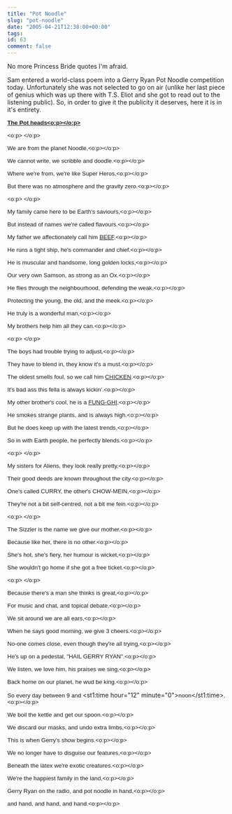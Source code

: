 ```yaml
---
title: "Pot Noodle"
slug: "pot-noodle"
date: "2005-04-21T12:38:00+00:00"
tags:
id: 63
comment: false
---
```


<div style="clear:both;"></div>No more Princess Bride quotes I'm afraid.

Sam entered a world-class poem into a Gerry Ryan Pot Noodle competition today. Unfortunately she was not selected to go on air (unlike her last piece of genius which was up there with T.S. Eliot and she got to read out to the listening public). So, in order to give it the publicity it deserves, here it is in it's entirety.

**<u><span style="font-size: 10pt; font-family: Arial;">The Pot  heads<o:p></o:p></span></u>**

<span style="font-size: 10pt; font-family: Arial;"><o:p> </o:p></span>

<span style="font-size: 10pt; font-family: Arial;">We are from the planet  Noodle,<o:p></o:p></span>

<span style="font-size: 10pt; font-family: Arial;">We cannot write, we scribble and  doodle.<o:p></o:p></span>

<span style="font-size: 10pt; font-family: Arial;">Where we're from, we're like Super  Heros,<o:p></o:p></span>

<span style="font-size: 10pt; font-family: Arial;">But there was no atmosphere and the  gravity zero.<o:p></o:p></span>

<span style="font-size: 10pt; font-family: Arial;"><o:p> </o:p></span>

<span style="font-size: 10pt; font-family: Arial;">My family came here to be Earth's  saviours,<o:p></o:p></span>

<span style="font-size: 10pt; font-family: Arial;">But instead of names we're called  flavours.<o:p></o:p></span>

<span style="font-size: 10pt; font-family: Arial;">My father we affectionately call him  <u>BEEF</u>,<o:p></o:p></span>

<span style="font-size: 10pt; font-family: Arial;">He runs a tight ship, he's commander  and chief.<o:p></o:p></span>

<span style="font-size: 10pt; font-family: Arial;">He is muscular and handsome, long  golden locks,<o:p></o:p></span>

<span style="font-size: 10pt; font-family: Arial;">Our very own Samson, as strong as an  Ox.<o:p></o:p></span>

<span style="font-size: 10pt; font-family: Arial;">He flies through the neighbourhood,  defending the weak,<o:p></o:p></span>

<span style="font-size: 10pt; font-family: Arial;">Protecting the young, the old, and  the meek.<o:p></o:p></span>

<span style="font-size: 10pt; font-family: Arial;">He truly is a wonderful  man,<o:p></o:p></span>

<span style="font-size: 10pt; font-family: Arial;">My brothers help him all they  can.<o:p></o:p></span>

<span style="font-size: 10pt; font-family: Arial;"><o:p> </o:p></span>

<span style="font-size: 10pt; font-family: Arial;">The boys had trouble trying to  adjust,<o:p></o:p></span>

<span style="font-size: 10pt; font-family: Arial;">They have to blend in, they know  it's a must.<o:p></o:p></span>

<span style="font-size: 10pt; font-family: Arial;">The oldest smells foul, so we call  him <u>CHICKEN</u>.<o:p></o:p></span>

<span style="font-size: 10pt; font-family: Arial;">It's bad ass this fella is always  kickin'.<o:p></o:p></span>

<span style="font-size: 10pt; font-family: Arial;">My other brother's cool, he is a  <u>FUNG-GHI,</u><o:p></o:p></span>

<span style="font-size: 10pt; font-family: Arial;">He smokes strange plants, and is  always high.<o:p></o:p></span>

<span style="font-size: 10pt; font-family: Arial;">But he does keep up with the latest  trends,<o:p></o:p></span>

<span style="font-size: 10pt; font-family: Arial;">So in with Earth people, he  perfectly blends.<o:p></o:p></span>

<span style="font-size: 10pt; font-family: Arial;"><o:p> </o:p></span>

<span style="font-size: 10pt; font-family: Arial;">My sisters for Aliens, they look  really pretty,<o:p></o:p></span>

<span style="font-size: 10pt; font-family: Arial;">Their good deeds are known  throughout the city.<o:p></o:p></span>

<span style="font-size: 10pt; font-family: Arial;">One's called CURRY, the other's  CHOW-MEIN,<o:p></o:p></span>

<span style="font-size: 10pt; font-family: Arial;">They're not a bit self-centred, not  a bit me fein.<o:p></o:p></span>

<span style="font-size: 10pt; font-family: Arial;"><o:p> </o:p></span>

<span style="font-size: 10pt; font-family: Arial;">The Sizzler is the name we give our  mother,<o:p></o:p></span>

<span style="font-size: 10pt; font-family: Arial;">Because like her, there is no  other.<o:p></o:p></span>

<span style="font-size: 10pt; font-family: Arial;">She's hot, she's fiery, her humour  is wicket,<o:p></o:p></span>

<span style="font-size: 10pt; font-family: Arial;">She wouldn't go home if she got a  free ticket.<o:p></o:p></span>

<span style="font-size: 10pt; font-family: Arial;"><o:p> </o:p></span>

<span style="font-size: 10pt; font-family: Arial;">Because there's a man she thinks is  great,<o:p></o:p></span>

<span style="font-size: 10pt; font-family: Arial;">For music and chat, and topical  debate.<o:p></o:p></span>

<span style="font-size: 10pt; font-family: Arial;">We sit around we are all  ears,<o:p></o:p></span>

<span style="font-size: 10pt; font-family: Arial;">When he says good morning, we give 3  cheers.<o:p></o:p></span>

<span style="font-size: 10pt; font-family: Arial;">No-one comes close, even though  they're all trying,<o:p></o:p></span>

<span style="font-size: 10pt; font-family: Arial;">He's up on a pedestal, "HAIL GERRY  RYAN".<o:p></o:p></span>

<span style="font-size: 10pt; font-family: Arial;">We listen, we love him, his praises  we sing,<o:p></o:p></span>

<span style="font-size: 10pt; font-family: Arial;">Back home on our planet, he wud be  king.<o:p></o:p></span>

<span style="font-size: 10pt; font-family: Arial;">So every day between 9 and  </span><st1:time hour="12" minute="0"><span style="font-size: 10pt; font-family: Arial;">noon</span></st1:time><span style="font-size: 10pt; font-family: Arial;">,<o:p></o:p></span>

<span style="font-size: 10pt; font-family: Arial;">We boil the kettle and get our  spoon.<o:p></o:p></span>

<span style="font-size: 10pt; font-family: Arial;">We discard our masks, and undo extra  limbs,<o:p></o:p></span>

<span style="font-size: 10pt; font-family: Arial;">This is when Gerry's show  begins.<o:p></o:p></span>

<span style="font-size: 10pt; font-family: Arial;">We no longer have to disguise our  features,<o:p></o:p></span>

<span style="font-size: 10pt; font-family: Arial;">Beneath the latex we're exotic  creatures.<o:p></o:p></span>

<span style="font-size: 10pt; font-family: Arial;">We're the happiest family in the  land,<o:p></o:p></span>

<span style="font-size: 10pt; font-family: Arial;">Gerry Ryan on the radio, and pot  noodle in hand,<o:p></o:p></span>

<span style="font-size: 10pt; font-family: Arial;">and hand, and hand, and  hand.<o:p></o:p></span>
<div style="clear:both; padding-bottom: 0.25em;"></div>
